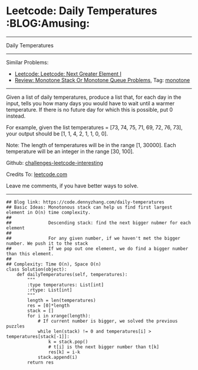 # Leetcode: Daily Temperatures     :BLOG:Amusing:


---

Daily Temperatures  

---

Similar Problems:  
-   [Leetcode: Leetcode: Next Greater Element I](https://code.dennyzhang.com/next-greater-element-i)
-   [Review: Monotone Stack Or Monotone Queue Problems](https://code.dennyzhang.com/review-monotone), Tag: [monotone](https://code.dennyzhang.com/tag/monotone)

---

Given a list of daily temperatures, produce a list that, for each day in the input, tells you how many days you would have to wait until a warmer temperature. If there is no future day for which this is possible, put 0 instead.  

For example, given the list temperatures = [73, 74, 75, 71, 69, 72, 76, 73], your output should be [1, 1, 4, 2, 1, 1, 0, 0].  

Note: The length of temperatures will be in the range [1, 30000]. Each temperature will be an integer in the range [30, 100].  

Github: [challenges-leetcode-interesting](https://github.com/DennyZhang/challenges-leetcode-interesting/tree/master/daily-temperatures)  

Credits To: [leetcode.com](https://leetcode.com/problems/daily-temperatures/description/)  

Leave me comments, if you have better ways to solve.  

---

    ## Blog link: https://code.dennyzhang.com/daily-temperatures
    ## Basic Ideas: Monotonous stack can help us find first largest element in O(n) time complexity.
    ##
    ##              Descending stack: find the next bigger nubmer for each element
    ##
    ##              For any given number, if we haven't met the bigger number. We push it to the stack
    ##              If we pop out one element, we do find a bigger number than this element.
    ##
    ## Complexity: Time O(n), Space O(n)
    class Solution(object):
        def dailyTemperatures(self, temperatures):
            """
            :type temperatures: List[int]
            :rtype: List[int]
            """
            length = len(temperatures)
            res = [0]*length
            stack = []
            for i in xrange(length):
                # If current number is bigger, we solved the previous puzzles
                while len(stack) != 0 and temperatures[i] > temperatures[stack[-1]]:
                    k = stack.pop()
                    # t[i] is the next bigger number than t[k]
                    res[k] = i-k
                stack.append(i)
            return res